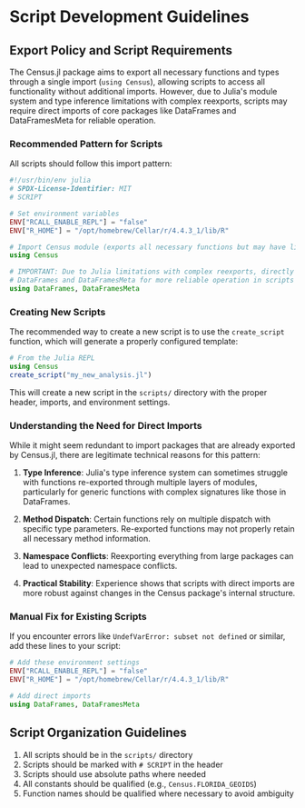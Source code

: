 # Script Development Guidelines

## Export Policy and Script Requirements

The Census.jl package aims to export all necessary functions and types through a single import (`using Census`), allowing scripts to access all functionality without additional imports. However, due to Julia's module system and type inference limitations with complex reexports, scripts may require direct imports of core packages like DataFrames and DataFramesMeta for reliable operation.

### Recommended Pattern for Scripts

All scripts should follow this import pattern:

```julia
#!/usr/bin/env julia
# SPDX-License-Identifier: MIT
# SCRIPT

# Set environment variables
ENV["RCALL_ENABLE_REPL"] = "false"
ENV["R_HOME"] = "/opt/homebrew/Cellar/r/4.4.3_1/lib/R"

# Import Census module (exports all necessary functions but may have limitations)
using Census

# IMPORTANT: Due to Julia limitations with complex reexports, directly import
# DataFrames and DataFramesMeta for more reliable operation in scripts
using DataFrames, DataFramesMeta
```

### Creating New Scripts

The recommended way to create a new script is to use the `create_script` function, which will generate a properly configured template:

```julia
# From the Julia REPL
using Census
create_script("my_new_analysis.jl")
```

This will create a new script in the `scripts/` directory with the proper header, imports, and environment settings.

### Understanding the Need for Direct Imports

While it might seem redundant to import packages that are already exported by Census.jl, there are legitimate technical reasons for this pattern:

1. **Type Inference**: Julia's type inference system can sometimes struggle with functions re-exported through multiple layers of modules, particularly for generic functions with complex signatures like those in DataFrames.

2. **Method Dispatch**: Certain functions rely on multiple dispatch with specific type parameters. Re-exported functions may not properly retain all necessary method information.

3. **Namespace Conflicts**: Reexporting everything from large packages can lead to unexpected namespace conflicts.

4. **Practical Stability**: Experience shows that scripts with direct imports are more robust against changes in the Census package's internal structure.

### Manual Fix for Existing Scripts

If you encounter errors like `UndefVarError: subset not defined` or similar, add these lines to your script:

```julia
# Add these environment settings
ENV["RCALL_ENABLE_REPL"] = "false"
ENV["R_HOME"] = "/opt/homebrew/Cellar/r/4.4.3_1/lib/R"

# Add direct imports
using DataFrames, DataFramesMeta
```

## Script Organization Guidelines

1. All scripts should be in the `scripts/` directory
2. Scripts should be marked with `# SCRIPT` in the header
3. Scripts should use absolute paths where needed
4. All constants should be qualified (e.g., `Census.FLORIDA_GEOIDS`)
5. Function names should be qualified where necessary to avoid ambiguity 